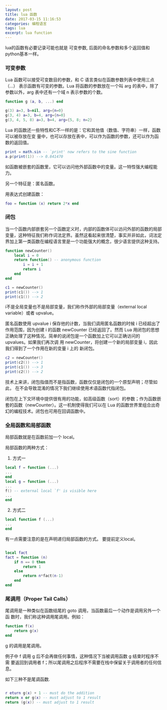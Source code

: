 ```yaml
---
layout: post
title: lua 函数
date: 2017-03-15 11:16:53
categories: 编程语言 
tags: lua  
excerpt: lua function
---
```


 lua的函数有必要记录可能也就是 可变参数, 后面的命名参数和多个返回值和python基本一样。 

### 可变参数

 Lua 函数可以接受可变数目的参数，和 C 语言类似在函数参数列表中使用三点（...）
表示函数有可变的参数。Lua 将函数的参数放在一个叫 arg 的表中，除了参数以外，arg
表中还有一个域 n 表示参数的个数。

```lua
function g (a, b, ...) end

g(3) a=3, b=nil, arg={n=0}
g(3, 4) a=3, b=4, arg={n=0}
g(3, 4, 5, 8) a=3, b=4, arg={5, 8; n=2}

```
Lua 的函数还一些特性和C不一样的是：它和其他值（数值、字符串）一样，函数可以被存放在变
量中，也可以存放在表中，可以作为函数的参数，还可以作为函数的返回值。

```lua
print = math.sin -- `print' now refers to the sine function
a.p(print(1)) --> 0.841470
```

如函数被嵌套的函数里，它可以访问他外部函数中的变量。这一特性强大编程能力。

另一个特征是：匿名函数。

用表达式创建函数：

```lua
foo = function (x) return 2*x end
```

### 闭包

当一个函数内部嵌套另一个函数定义时，内部的函数体可以访问外部的函数的局部变量，这种特征我们称作词法定界。虽然这看起来很清楚，事实并非如此，词法定界加上第一类函数在编程语言里是一个功能强大的概念，很少语言提供这种支持。

```lua
function newCounter()
	local i = 0
	return function() -- anonymous function
		i = i + 1
		return i
	end
end

c1 = newCounter()
print(c1()) --> 1
print(c1()) --> 2

```
i不是全局变量也不是局部变量，我们称作外部的局部变量（external local variable）或者 upvalue。

匿名函数使用 upvalue i 保存他的计数，当我们调用匿名函数的时候 i 已经超出了作用范围，因为创建 i 的函数 newCounter 已经返回了。然而 Lua 用闭包的思想正确处理了这种情况。简单的说闭包是一个函数加上它可以正确访问的 upvalues。如果我们再次调
用 newCounter，将创建一个新的局部变量 i，因此我们得到了一个作用在新的变量 i 上的
新闭包。

```lua
c2 = newCounter()
print(c2()) --> 1
print(c1()) --> 3
print(c2()) --> 2

```
技术上来讲，闭包指值而不是指函数，函数仅仅是闭包的一个原型声明；尽管如此，
在不会导致混淆的情况下我们继续使用术语函数代指闭包。

闭包在上下文环境中提供很有用的功能，如高级函数（sort）的参数；作为函数嵌套的函数（newCounter）。这一机制使得我们可以在 Lua 的函数世界里组合出奇幻的编程技术。闭包也可用在回调函数中。

### 全局函数和局部函数

局部函数就是在函数前加一个 local。

局部函数的两种方式：

1. 方式一

```lua
local f = function (...)
...
end
local g = function (...)
...
f() -- external local `f' is visible here
...
end
```

2. 方式二

```lua
local function f (...)
...
end
```

有一点需要注意的是在声明递归局部函数的方式。
要提前定义local。

```lua

local fact
fact = function (n)
	if n == 0 then
		return 1
	else
		return n*fact(n-1)
	end
end
```

### 尾调用（Proper Tail Calls）

尾调用是一种类似在函数结尾的 goto 调用，当函数最后一个动作是调用另外一个函
数时，我们称这种调用尾调用。例如：

```lua
function f(x)
	return g(x)
end
```

g 的调用是尾调用。

例子中 f 调用 g 后不会再做任何事情，这种情况下当被调用函数 g 结束时程序不需
要返回到调用者 f；所以尾调用之后程序不需要在栈中保留关于调用者的任何信息。

如下三种不是尾调函数.

```lua

r eturn g(x) + 1 -- must do the addition
return x or g(x) -- must adjust to 1 result
return (g(x)) -- must adjust to 1 result
```